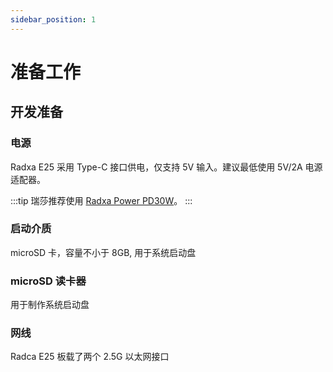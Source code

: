 ```yaml
---
sidebar_position: 1
---
```


# 准备工作

## 开发准备

### 电源

Radxa E25 采用 Type-C 接口供电，仅支持 5V 输入。建议最低使用 5V/2A 电源适配器。

:::tip
瑞莎推荐使用 [Radxa Power PD30W](/accessories/pd_30w)。
:::

### 启动介质

microSD 卡，容量不小于 8GB, 用于系统启动盘

### microSD 读卡器

用于制作系统启动盘

### 网线

Radca E25 板载了两个 2.5G 以太网接口
